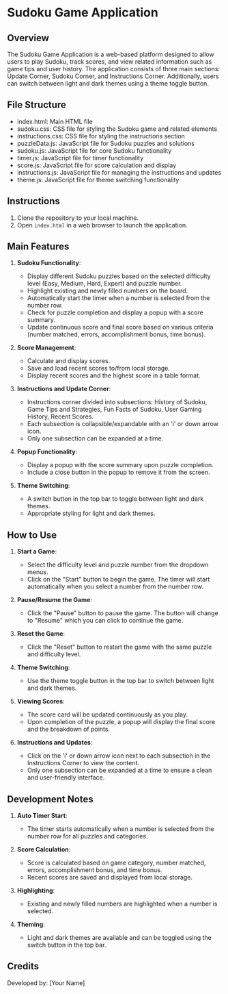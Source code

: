 Sudoku Game Application
=======================

Overview
--------
The Sudoku Game Application is a web-based platform designed to allow users to play Sudoku, track scores, and view related information such as game tips and user history. The application consists of three main sections: Update Corner, Sudoku Corner, and Instructions Corner. Additionally, users can switch between light and dark themes using a theme toggle button.

File Structure
--------------
- index.html: Main HTML file
- sudoku.css: CSS file for styling the Sudoku game and related elements
- instructions.css: CSS file for styling the instructions section
- puzzleData.js: JavaScript file for Sudoku puzzles and solutions
- sudoku.js: JavaScript file for core Sudoku functionality
- timer.js: JavaScript file for timer functionality
- score.js: JavaScript file for score calculation and display
- instructions.js: JavaScript file for managing the instructions and updates
- theme.js: JavaScript file for theme switching functionality

Instructions
------------
1. Clone the repository to your local machine.
2. Open `index.html` in a web browser to launch the application.

Main Features
-------------
1. **Sudoku Functionality**:
   - Display different Sudoku puzzles based on the selected difficulty level (Easy, Medium, Hard, Expert) and puzzle number.
   - Highlight existing and newly filled numbers on the board.
   - Automatically start the timer when a number is selected from the number row.
   - Check for puzzle completion and display a popup with a score summary.
   - Update continuous score and final score based on various criteria (number matched, errors, accomplishment bonus, time bonus).

2. **Score Management**:
   - Calculate and display scores.
   - Save and load recent scores to/from local storage.
   - Display recent scores and the highest score in a table format.

3. **Instructions and Update Corner**:
   - Instructions corner divided into subsections: History of Sudoku, Game Tips and Strategies, Fun Facts of Sudoku, User Gaming History, Recent Scores.
   - Each subsection is collapsible/expandable with an 'i' or down arrow icon.
   - Only one subsection can be expanded at a time.

4. **Popup Functionality**:
   - Display a popup with the score summary upon puzzle completion.
   - Include a close button in the popup to remove it from the screen.

5. **Theme Switching**:
   - A switch button in the top bar to toggle between light and dark themes.
   - Appropriate styling for light and dark themes.

How to Use
----------
1. **Start a Game**:
   - Select the difficulty level and puzzle number from the dropdown menus.
   - Click on the "Start" button to begin the game. The timer will start automatically when you select a number from the number row.

2. **Pause/Resume the Game**:
   - Click the "Pause" button to pause the game. The button will change to "Resume" which you can click to continue the game.

3. **Reset the Game**:
   - Click the "Reset" button to restart the game with the same puzzle and difficulty level.

4. **Theme Switching**:
   - Use the theme toggle button in the top bar to switch between light and dark themes.

5. **Viewing Scores**:
   - The score card will be updated continuously as you play. 
   - Upon completion of the puzzle, a popup will display the final score and the breakdown of points.

6. **Instructions and Updates**:
   - Click on the 'i' or down arrow icon next to each subsection in the Instructions Corner to view the content.
   - Only one subsection can be expanded at a time to ensure a clean and user-friendly interface.

Development Notes
-----------------
1. **Auto Timer Start**:
   - The timer starts automatically when a number is selected from the number row for all puzzles and categories.

2. **Score Calculation**:
   - Score is calculated based on game category, number matched, errors, accomplishment bonus, and time bonus.
   - Recent scores are saved and displayed from local storage.

3. **Highlighting**:
   - Existing and newly filled numbers are highlighted when a number is selected.

4. **Theming**:
   - Light and dark themes are available and can be toggled using the switch button in the top bar.

Credits
-------
Developed by: [Your Name]
